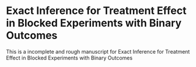# Exact Inference for Treatment Effect in Blocked Experiments with Binary Outcomes
This is a incomplete and rough manuscript for Exact Inference for Treatment Effect in Blocked Experiments with Binary Outcomes
